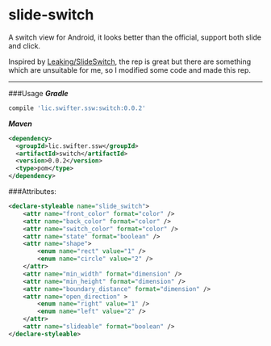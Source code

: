 # slide-switch
A switch view for Android, it looks better than the official, support both slide and click.

Inspired by [Leaking/SlideSwitch](https://github.com/Leaking/SlideSwitch), the rep is great but there are something which are unsuitable for me, so I modified some code and made this rep.

---

###Usage
***Gradle***
```gradle
compile 'lic.swifter.ssw:switch:0.0.2'
```

***Maven***
```xml
<dependency>
  <groupId>lic.swifter.ssw</groupId>
  <artifactId>switch</artifactId>
  <version>0.0.2</version>
  <type>pom</type>
</dependency>
```

###Attributes:
```xml
<declare-styleable name="slide_switch">
    <attr name="front_color" format="color" />
    <attr name="back_color" format="color" />
    <attr name="switch_color" format="color" />
    <attr name="state" format="boolean" />
    <attr name="shape">
        <enum name="rect" value="1" />
        <enum name="circle" value="2" />
    </attr>
    <attr name="min_width" format="dimension" />
    <attr name="min_height" format="dimension" />
    <attr name="boundary_distance" format="dimension" />
    <attr name="open_direction" >
        <enum name="right" value="1" />
        <enum name="left" value="2" />
    </attr>
    <attr name="slideable" format="boolean" />
</declare-styleable>
```
